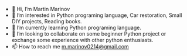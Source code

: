 - 👋 Hi, I’m Martin Marinov
- 👀 I’m interested in Python programing language, Car restoration, Small DIY projects, Reading books.
- 🌱 I’m currently learning Python programing language.
- 💞️ I’m looking to collaborate on some beginner Python project or exchange some experience with other python enthusiasts.
- 📫 How to reach me m.marinov0214@gmail.com

<!---
MartinMarinov89/MartinMarinov89 is a ✨ special ✨ repository because its `README.md` (this file) appears on your GitHub profile.
You can click the Preview link to take a look at your changes.
--->
